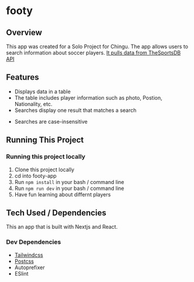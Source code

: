 # footy
## Overview

This app was created for a Solo Project for Chingu. The app allows users to search information about soccer players. [It pulls data from TheSportsDB API ](https://www.thesportsdb.com/)

## Features

* Displays data in a table
* The table includes player information such as photo, Postion, Nationality, etc.
* Searches display one result that matches a search
+ Searches are case-insensitive

## Running This Project
### Running this project locally
1. Clone this project locally
2. cd into footy-app
3. Run ```npm install``` in your bash / command line
4. Run ```npm run dev``` in your bash / command line
5. Have fun learning about differnt players

## Tech Used / Dependencies

This an app that is built with Nextjs and React.

### Dev Dependencies

* [Tailwindcss](https://tailwindcss.com/)
* [Postcss](https://postcss.org/)
* Autoprefixer
* ESlint